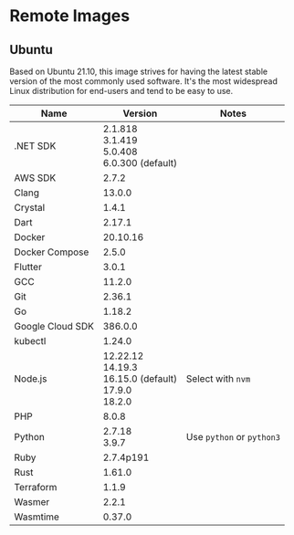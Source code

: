 # Remote Images

## Ubuntu

Based on Ubuntu 21.10, this image strives for having the latest stable version of the most commonly used software. It's the most widespread Linux distribution for end-users and tend to be easy to use.

<!-- BEGIN GENERATED SECTION: ubuntu -->

| Name | Version | Notes |
| ---- | ------- | ----- |
| .NET SDK | 2.1.818<br>3.1.419<br>5.0.408<br>6.0.300 (default) |
| AWS SDK | 2.7.2 |
| Clang | 13.0.0 |
| Crystal | 1.4.1 |
| Dart | 2.17.1 |
| Docker | 20.10.16 |
| Docker Compose | 2.5.0 |
| Flutter | 3.0.1 |
| GCC | 11.2.0 |
| Git | 2.36.1 |
| Go | 1.18.2 |
| Google Cloud SDK | 386.0.0 |
| kubectl | 1.24.0 |
| Node.js | 12.22.12<br>14.19.3<br>16.15.0 (default)<br>17.9.0<br>18.2.0 | Select with `nvm` |
| PHP | 8.0.8 |
| Python | 2.7.18<br>3.9.7 | Use `python` or `python3` |
| Ruby | 2.7.4p191 |
| Rust | 1.61.0 |
| Terraform | 1.1.9 |
| Wasmer | 2.2.1 |
| Wasmtime | 0.37.0 |

<!-- END GENERATED SECTION: ubuntu -->
